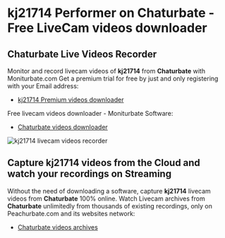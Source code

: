 # kj21714 Performer on Chaturbate - Free LiveCam videos downloader

## Chaturbate Live Videos Recorder

Monitor and record livecam videos of **kj21714** from **Chaturbate** with Moniturbate.com
Get a premium trial for free by just and only registering with your Email address:
* [kj21714 Premium videos downloader](https://moniturbate.com/request-demo-licence-key.html)

Free livecam videos downloader - Moniturbate Software:
* [Chaturbate videos downloader](https://moniturbate.com/moniturbate-download-software.html)

![kj21714 livecam videos recorder](https://peachurnet.com/templates/moniturbate-software.png)


## Capture kj21714 videos from the Cloud and watch your recordings on Streaming

Without the need of downloading a software, capture **kj21714** livecam videos from **Chaturbate** 100% online.
Watch Livecam archives from **Chaturbate** unlimitedly from thousands of existing recordings, only on Peachurbate.com and its websites network:
* [Chaturbate videos archives](https://peachurnet.com/)
